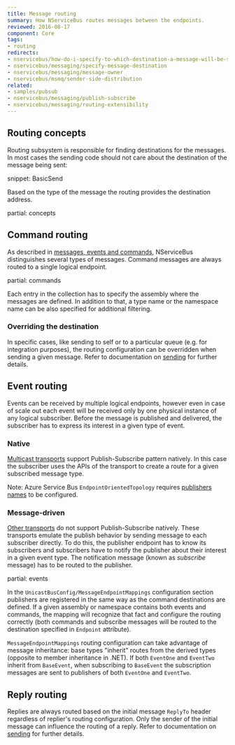 ```yaml
---
title: Message routing
summary: How NServiceBus routes messages between the endpoints.
reviewed: 2016-08-17
component: Core
tags:
- routing
redirects:
- nservicebus/how-do-i-specify-to-which-destination-a-message-will-be-sent
- nservicebus/messaging/specify-message-destination
- nservicebus/messaging/message-owner
- nservicebus/msmq/sender-side-distribution
related:
- samples/pubsub
- nservicebus/messaging/publish-subscribe
- nservicebus/messaging/routing-extensibility
---
```



## Routing concepts

Routing subsystem is responsible for finding destinations for the messages. In most cases the sending code should not care about the destination of the message being sent:

snippet: BasicSend

Based on the type of the message the routing provides the destination address.

partial: concepts


## Command routing

As described in [messages, events and commands](/nservicebus/messaging/messages-events-commands.md), NServiceBus distinguishes several types of messages. Command messages are always routed to a single logical endpoint. 

partial: commands

Each entry in the collection has to specify the assembly where the messages are defined. In addition to that, a type name or the namespace name can be also specified for additional filtering. 


### Overriding the destination

In specific cases, like sending to self or to a particular queue (e.g. for integration purposes), the routing configuration can be overridden when sending a given message. Refer to documentation on [sending](/nservicebus/messaging/send-a-message.md) for further details.


## Event routing

Events can be received by multiple logical endpoints, however even in case of scale out each event will be received only by one physical instance of any logical subscriber. Before the message is published and delivered, the subscriber has to express its interest in a given type of event.


### Native

[Multicast transports](/transports/#types-of-transports-multicast-enabled-transports) support Publish-Subscribe pattern natively. In this case the subscriber uses the APIs of the transport to create a route for a given subscribed message type.

Note: Azure Service Bus `EndpointOrientedTopology` requires [publishers names](/transports/azure-service-bus/publisher-names-configuration.md) to be configured.


### Message-driven

[Other transports](/transports/#types-of-transports-unicast-only-transports) do not support Publish-Subscribe natively. These transports emulate the publish behavior by sending message to each subscriber directly. To do this, the publisher endpoint has to know its subscribers and subscribers have to notify the publisher about their interest in a given event type. The notification message (known as *subscribe* message) has to be routed to the publisher.

partial: events

In the `UnicastBusConfig/MessageEndpointMappings` configuration section publishers are registered in the same way as the command destinations are defined. If a given assembly or namespace contains both events and commands, the mapping will recognize that fact and configure the routing correctly (both commands and subscribe messages will be routed to the destination specified in `Endpoint` attribute).

`MessageEndpointMappings` routing configuration can take advantage of message inheritance: base types "inherit" routes from the derived types (opposite to member inheritance in .NET). If both `EventOne` and `EventTwo` inherit from `BaseEvent`, when subscribing to `BaseEvent` the subscription messages are sent to publishers of both `EventOne` and `EventTwo`.


## Reply routing

Replies are always routed based on the initial message `ReplyTo` header regardless of replier's routing configuration. Only the sender of the initial message can influence the routing of a reply. Refer to documentation on [sending](/nservicebus/messaging/send-a-message.md) for further details.
